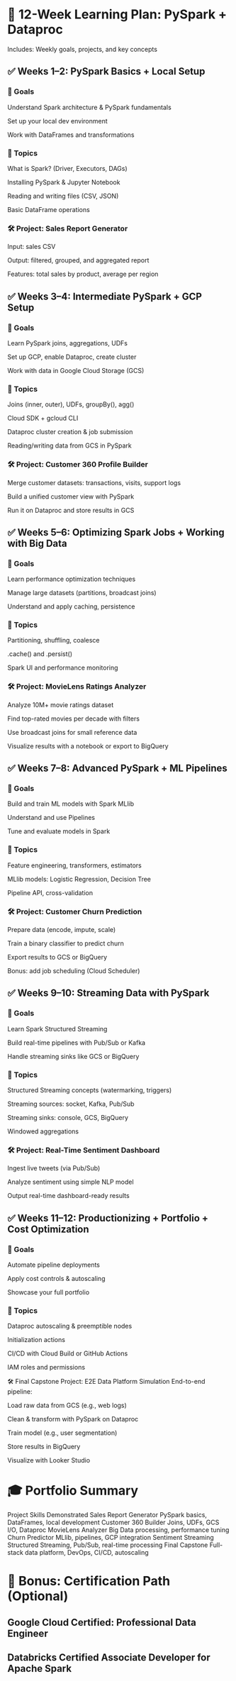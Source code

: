 # 📅 12-Week Learning Plan: PySpark + Dataproc
Includes: Weekly goals, projects, and key concepts

## ✅ Weeks 1–2: PySpark Basics + Local Setup
### 🎯 Goals
Understand Spark architecture & PySpark fundamentals

Set up your local dev environment

Work with DataFrames and transformations

### 🔧 Topics
What is Spark? (Driver, Executors, DAGs)

Installing PySpark & Jupyter Notebook

Reading and writing files (CSV, JSON)

Basic DataFrame operations

### 🛠️ Project: Sales Report Generator
Input: sales CSV

Output: filtered, grouped, and aggregated report

Features: total sales by product, average per region

## ✅ Weeks 3–4: Intermediate PySpark + GCP Setup
### 🎯 Goals
Learn PySpark joins, aggregations, UDFs

Set up GCP, enable Dataproc, create cluster

Work with data in Google Cloud Storage (GCS)

### 🔧 Topics
Joins (inner, outer), UDFs, groupBy(), agg()

Cloud SDK + gcloud CLI

Dataproc cluster creation & job submission

Reading/writing data from GCS in PySpark

### 🛠️ Project: Customer 360 Profile Builder
Merge customer datasets: transactions, visits, support logs

Build a unified customer view with PySpark

Run it on Dataproc and store results in GCS

## ✅ Weeks 5–6: Optimizing Spark Jobs + Working with Big Data
### 🎯 Goals
Learn performance optimization techniques

Manage large datasets (partitions, broadcast joins)

Understand and apply caching, persistence

### 🔧 Topics
Partitioning, shuffling, coalesce

.cache() and .persist()

Spark UI and performance monitoring

### 🛠️ Project: MovieLens Ratings Analyzer
Analyze 10M+ movie ratings dataset

Find top-rated movies per decade with filters

Use broadcast joins for small reference data

Visualize results with a notebook or export to BigQuery

## ✅ Weeks 7–8: Advanced PySpark + ML Pipelines
### 🎯 Goals
Build and train ML models with Spark MLlib

Understand and use Pipelines

Tune and evaluate models in Spark

### 🔧 Topics
Feature engineering, transformers, estimators

MLlib models: Logistic Regression, Decision Tree

Pipeline API, cross-validation

### 🛠️ Project: Customer Churn Prediction
Prepare data (encode, impute, scale)

Train a binary classifier to predict churn

Export results to GCS or BigQuery

Bonus: add job scheduling (Cloud Scheduler)

## ✅ Weeks 9–10: Streaming Data with PySpark
### 🎯 Goals
Learn Spark Structured Streaming

Build real-time pipelines with Pub/Sub or Kafka

Handle streaming sinks like GCS or BigQuery

### 🔧 Topics
Structured Streaming concepts (watermarking, triggers)

Streaming sources: socket, Kafka, Pub/Sub

Streaming sinks: console, GCS, BigQuery

Windowed aggregations

### 🛠️ Project: Real-Time Sentiment Dashboard
Ingest live tweets (via Pub/Sub)

Analyze sentiment using simple NLP model

Output real-time dashboard-ready results

## ✅ Weeks 11–12: Productionizing + Portfolio + Cost Optimization
### 🎯 Goals
Automate pipeline deployments

Apply cost controls & autoscaling

Showcase your full portfolio

### 🔧 Topics
Dataproc autoscaling & preemptible nodes

Initialization actions

CI/CD with Cloud Build or GitHub Actions

IAM roles and permissions

🛠️ Final Capstone Project: E2E Data Platform Simulation
End-to-end pipeline:

Load raw data from GCS (e.g., web logs)

Clean & transform with PySpark on Dataproc

Train model (e.g., user segmentation)

Store results in BigQuery

Visualize with Looker Studio

# 🎓 Portfolio Summary
Project	Skills Demonstrated
Sales Report Generator	PySpark basics, DataFrames, local development
Customer 360 Builder	Joins, UDFs, GCS I/O, Dataproc
MovieLens Analyzer	Big Data processing, performance tuning
Churn Predictor	MLlib, pipelines, GCP integration
Sentiment Streaming	Structured Streaming, Pub/Sub, real-time processing
Final Capstone	Full-stack data platform, DevOps, CI/CD, autoscaling

# 🎁 Bonus: Certification Path (Optional)
## Google Cloud Certified: Professional Data Engineer
## Databricks Certified Associate Developer for Apache Spark

